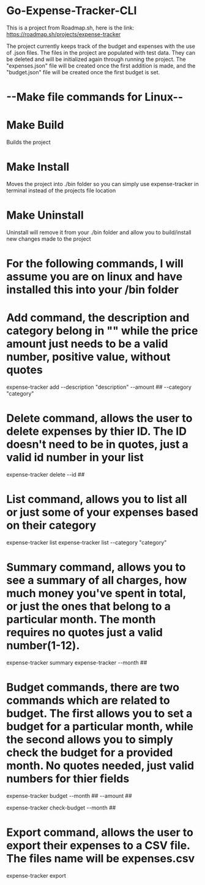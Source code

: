 # Go-Expense-Tracker-CLI
This is a project from Roadmap.sh, here is the link: https://roadmap.sh/projects/expense-tracker

The project currently keeps track of the budget and expenses with the use of .json files. The files in the project are populated with test data. They can be deleted and will be initialized again through running the project. The "expenses.json" file will be created once the first addition is made, and the "budget.json" file will be created once the first budget is set.

# --Make file commands for Linux--

# Make Build
Builds the project 
# Make Install
Moves the project into ./bin folder so you can simply use expense-tracker in terminal instead of the projects file location

# Make Uninstall
Uninstall will remove it from your ./bin folder and allow you to build/install new changes made to the project

# For the following commands, I will assume you are on linux and have installed this into your /bin folder

# Add command, the description and category belong in "" while the price amount just needs to be a valid number, positive value, without quotes
expense-tracker add --description "description" --amount ## --category "category"

# Delete command, allows the user to delete expenses by thier ID. The ID doesn't need to be in quotes, just a valid id number in your list
expense-tracker delete --id ##

# List command, allows you to list all or just some of your expenses based on their category
expense-tracker list
expense-tracker list --category "category"

# Summary command, allows you to see a summary of all charges, how much money you've spent in total, or just the ones that belong to a particular month. The month requires no quotes just a valid number(1-12).
expense-tracker summary
expense-tracker --month ##

# Budget commands, there are two commands which are related to budget. The first allows you to set a budget for a particular month, while the second allows you to simply check the budget for a provided month. No quotes needed, just valid numbers for thier fields
expense-tracker budget --month ## --amount ##

expense-tracker check-budget --month ##

# Export command, allows the user to export their expenses to a CSV file. The files name will be expenses.csv
expense-tracker export